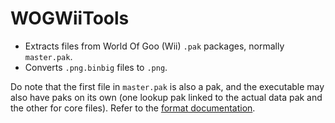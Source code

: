 # WOGWiiTools

* Extracts files from World Of Goo (Wii) `.pak` packages, normally `master.pak`.
* Converts `.png.binbig` files to `.png`.

Do note that the first file in `master.pak` is also a pak, and the executable may also have paks on its own (one lookup pak linked to the actual data pak and the other for core files). Refer to the [format documentation](https://github.com/Nenkai/010GameTemplates/blob/main/2D%20Boy/World%20of%20Goo/PAK.bt).
